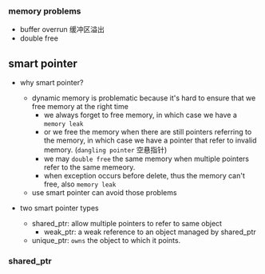 
### memory problems
- buffer overrun 缓冲区溢出
- double free


## smart pointer
- why smart pointer?
  - dynamic memory is problematic because it's hard to ensure that we free memory at the right time
    - we always forget to free memory, in which case we have a `memory leak`
    - or we free the memory when there are still pointers referring to the memory, in which case we have a pointer that refer to invalid memory. (`dangling pointer` 空悬指针)
    - we may `double free` the same memory when multiple pointers refer to the same memeory.
    - when exception occurs before delete, thus the memory can't free, also `memory leak`
  - use smart pointer can avoid those problems

- two smart pointer types
  - shared_ptr: allow multiple pointers to refer to same object
    - weak_ptr: a weak reference to an object managed by shared_ptr
  - unique_ptr: `owns` the object to which it points.


### shared_ptr
